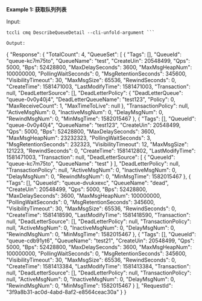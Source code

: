 **Example 1: 获取队列列表**



Input: 

```
tccli cmq DescribeQueueDetail --cli-unfold-argument ```

Output: 
```
{
    "Response": {
        "TotalCount": 4,
        "QueueSet": [
            {
                "Tags": [],
                "QueueId": "queue-kc7m75to",
                "QueueName": "test",
                "CreateUin": 20548499,
                "Qps": 5000,
                "Bps": 52428800,
                "MaxDelaySeconds": 3600,
                "MaxMsgHeapNum": 100000000,
                "PollingWaitSeconds": 0,
                "MsgRetentionSeconds": 345600,
                "VisibilityTimeout": 30,
                "MaxMsgSize": 65536,
                "RewindSeconds": 0,
                "CreateTime": 1581471003,
                "LastModifyTime": 1581471003,
                "Transaction": null,
                "DeadLetterSource": [],
                "DeadLetterPolicy": {
                    "DeadLetterQueue": "queue-0v0y40j4",
                    "DeadLetterQueueName": "test123",
                    "Policy": 0,
                    "MaxReceiveCount": 1,
                    "MaxTimeToLive": null
                },
                "TransactionPolicy": null,
                "ActiveMsgNum": 0,
                "InactiveMsgNum": 0,
                "DelayMsgNum": 0,
                "RewindMsgNum": 0,
                "MinMsgTime": 1582015467
            },
            {
                "Tags": [],
                "QueueId": "queue-0v0y40j4",
                "QueueName": "test123",
                "CreateUin": 20548499,
                "Qps": 5000,
                "Bps": 52428800,
                "MaxDelaySeconds": 3600,
                "MaxMsgHeapNum": 23232323,
                "PollingWaitSeconds": 3,
                "MsgRetentionSeconds": 232323,
                "VisibilityTimeout": 12,
                "MaxMsgSize": 121223,
                "RewindSeconds": 0,
                "CreateTime": 1581412802,
                "LastModifyTime": 1581471003,
                "Transaction": null,
                "DeadLetterSource": [
                    {
                        "QueueId": "queue-kc7m75to",
                        "QueueName": "test"
                    }
                ],
                "DeadLetterPolicy": null,
                "TransactionPolicy": null,
                "ActiveMsgNum": 0,
                "InactiveMsgNum": 0,
                "DelayMsgNum": 0,
                "RewindMsgNum": 0,
                "MinMsgTime": 1582015467
            },
            {
                "Tags": [],
                "QueueId": "queue-dvukxexc",
                "QueueName": "dead",
                "CreateUin": 20548499,
                "Qps": 5000,
                "Bps": 52428800,
                "MaxDelaySeconds": 3600,
                "MaxMsgHeapNum": 100000000,
                "PollingWaitSeconds": 0,
                "MsgRetentionSeconds": 345600,
                "VisibilityTimeout": 30,
                "MaxMsgSize": 65536,
                "RewindSeconds": 0,
                "CreateTime": 1581418590,
                "LastModifyTime": 1581418590,
                "Transaction": null,
                "DeadLetterSource": [],
                "DeadLetterPolicy": null,
                "TransactionPolicy": null,
                "ActiveMsgNum": 0,
                "InactiveMsgNum": 0,
                "DelayMsgNum": 0,
                "RewindMsgNum": 0,
                "MinMsgTime": 1582015467
            },
            {
                "Tags": [],
                "QueueId": "queue-cdb91yt6",
                "QueueName": "test21",
                "CreateUin": 20548499,
                "Qps": 5000,
                "Bps": 52428800,
                "MaxDelaySeconds": 3600,
                "MaxMsgHeapNum": 100000000,
                "PollingWaitSeconds": 0,
                "MsgRetentionSeconds": 345600,
                "VisibilityTimeout": 30,
                "MaxMsgSize": 65536,
                "RewindSeconds": 0,
                "CreateTime": 1581413384,
                "LastModifyTime": 1581413384,
                "Transaction": null,
                "DeadLetterSource": [],
                "DeadLetterPolicy": null,
                "TransactionPolicy": null,
                "ActiveMsgNum": 0,
                "InactiveMsgNum": 0,
                "DelayMsgNum": 0,
                "RewindMsgNum": 0,
                "MinMsgTime": 1582015467
            }
        ],
        "RequestId": "3f9a8b31-ac0d-4abd-8af2-e8564ceac30a"
    }
}
```


